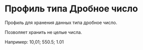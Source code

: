 # Профиль типа Дробное число

Профиль для хранения данных типа дробное число.

Позволяет хранить не целые числа.

Например: 10,01; 550.5; 1.01





